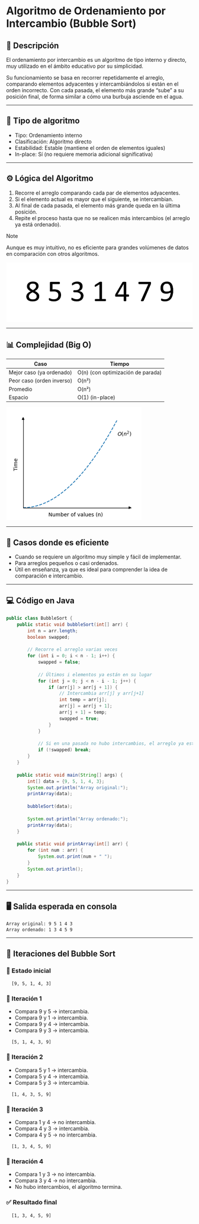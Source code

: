# Algoritmo de Ordenamiento por Intercambio (Bubble Sort)

## 📌 Descripción

El ordenamiento por intercambio es un algoritmo de tipo interno y directo, muy utilizado en el ámbito educativo por su simplicidad.

Su funcionamiento se basa en recorrer repetidamente el arreglo, comparando elementos adyacentes y intercambiándolos si están en el orden incorrecto. Con cada pasada, el elemento más grande “sube” a su posición final, de forma similar a cómo una burbuja asciende en el agua.

___

## 🧩 Tipo de algoritmo

- Tipo: Ordenamiento interno
- Clasificación: Algoritmo directo
- Estabilidad: Estable (mantiene el orden de elementos iguales)
- In-place: Sí (no requiere memoria adicional significativa)

___

## ⚙️ Lógica del Algoritmo

1. Recorre el arreglo comparando cada par de elementos adyacentes.
2. Si el elemento actual es mayor que el siguiente, se intercambian.
3. Al final de cada pasada, el elemento más grande queda en la última posición.
4. Repite el proceso hasta que no se realicen más intercambios (el arreglo ya está ordenado).

> [!NOTE]  
> Aunque es muy intuitivo, no es eficiente para grandes volúmenes de datos en comparación con otros algoritmos.

![ ](../assets/bubble-sort.gif)

___

## 📊 Complejidad (Big O)

| Caso | Tiempo |
|------|--------|
| Mejor caso (ya ordenado) | O(n) (con optimización de parada) |
| Peor caso (orden inverso) | O(n²) |
| Promedio | O(n²) |
| Espacio | O(1) (in-place) |

![ ](../assets/On2.png)
___

## 🧪 Casos donde es eficiente

- Cuando se requiere un algoritmo muy simple y fácil de implementar.
- Para arreglos pequeños o casi ordenados.
- Útil en enseñanza, ya que es ideal para comprender la idea de comparación e intercambio.

___

## 💻 Código en Java

```java
public class BubbleSort {
    public static void bubbleSort(int[] arr) {
        int n = arr.length;
        boolean swapped;

        // Recorre el arreglo varias veces
        for (int i = 0; i < n - 1; i++) {
            swapped = false;

            // Últimos i elementos ya están en su lugar
            for (int j = 0; j < n - i - 1; j++) {
                if (arr[j] > arr[j + 1]) {
                    // Intercambia arr[j] y arr[j+1]
                    int temp = arr[j];
                    arr[j] = arr[j + 1];
                    arr[j + 1] = temp;
                    swapped = true;
                }
            }

            // Si en una pasada no hubo intercambios, el arreglo ya está ordenado
            if (!swapped) break;
        }
    }

    public static void main(String[] args) {
        int[] data = {9, 5, 1, 4, 3};
        System.out.println("Array original:");
        printArray(data);

        bubbleSort(data);

        System.out.println("Array ordenado:");
        printArray(data);
    }

    public static void printArray(int[] arr) {
        for (int num : arr) {
            System.out.print(num + " ");
        }
        System.out.println();
    }
}
```

___

## 🖥️ Salida esperada en consola

```shell
Array original: 9 5 1 4 3 
Array ordenado: 1 3 4 5 9 
```

___

## 🔄 Iteraciones del Bubble Sort

### 🔹 Estado inicial

```shell
  [9, 5, 1, 4, 3]
```

### 🔁 Iteración 1

- Compara 9 y 5 → intercambia.
- Compara 9 y 1 → intercambia.
- Compara 9 y 4 → intercambia.
- Compara 9 y 3 → intercambia.

```shell
  [5, 1, 4, 3, 9]
```

### 🔁 Iteración 2

- Compara 5 y 1 → intercambia.
- Compara 5 y 4 → intercambia.
- Compara 5 y 3 → intercambia.

```shell
  [1, 4, 3, 5, 9]
```

### 🔁 Iteración 3

- Compara 1 y 4 → no intercambia.
- Compara 4 y 3 → intercambia.
- Compara 4 y 5 → no intercambia.

```shell
  [1, 3, 4, 5, 9]
```

### 🔁 Iteración 4

- Compara 1 y 3 → no intercambia.
- Compara 3 y 4 → no intercambia.
- No hubo intercambios, el algoritmo termina.

### ✅ Resultado final

```shell
  [1, 3, 4, 5, 9]
```

